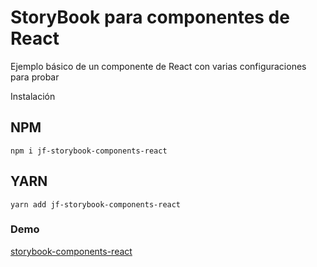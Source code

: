# StoryBook para componentes de React

Ejemplo básico de un componente de React con varias configuraciones para probar

Instalación

## NPM

```
npm i jf-storybook-components-react
```

## YARN

```
yarn add jf-storybook-components-react
```

### Demo

[storybook-components-react](https://juanfcosanz.github.io/storybook-components-react/)
